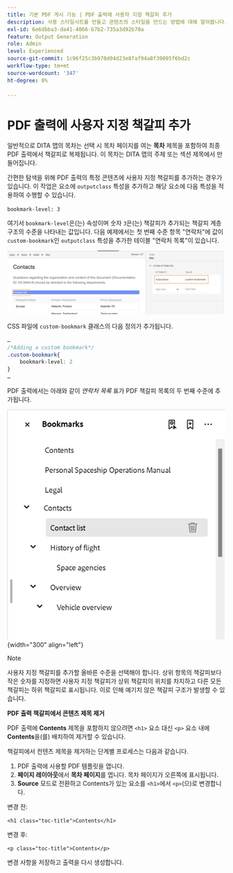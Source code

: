 ```yaml
---
title: 기본 PDF 게시 기능 | PDF 출력에 사용자 지정 책갈피 추가
description: 사용 스타일시트를 만들고 콘텐츠의 스타일을 만드는 방법에 대해 알아봅니다.
exl-id: 6e6dbba3-da41-4066-b7b2-735a3d92b70a
feature: Output Generation
role: Admin
level: Experienced
source-git-commit: 1c96f25c3b970d04d23e8faf94a8f39095f6bd2c
workflow-type: tm+mt
source-wordcount: '347'
ht-degree: 0%

---
```


# PDF 출력에 사용자 지정 책갈피 추가

일반적으로 DITA 맵의 목차는 선택 시 목차 페이지를 여는 **목차** 제목을 포함하여 최종 PDF 출력에서 책갈피로 복제됩니다. 이 목차는 DITA 맵의 주제 또는 섹션 제목에서 만들어집니다.

간편한 탐색을 위해 PDF 출력의 특정 콘텐츠에 사용자 지정 책갈피를 추가하는 경우가 있습니다. 이 작업은 요소에 `outputclass` 특성을 추가하고 해당 요소에 다음 특성을 적용하여 수행할 수 있습니다.

`bookmark-level: 3`

여기서 `bookmark-level`은(는) 속성이며 숫자 `3`은(는) 책갈피가 추가되는 책갈피 계층 구조의 수준을 나타내는 값입니다. 다음 예제에서는 첫 번째 수준 항목 &quot;연락처&quot;에 값이 `custom-bookmark`인 `outputclass` 특성을 추가한 테이블 &quot;연락처 목록&quot;이 있습니다.


<img src="./assets/custom-bookmark-attribute.png" width="500">

CSS 파일에 `custom-bookmark` 클래스의 다음 정의가 추가됩니다.

```css
…
/*Adding a custom bookmark*/
.custom-bookmark{
    bookmark-level: 2
}
…
```

PDF 출력에서는 아래와 같이 *연락처 목록* 표가 PDF 책갈피 목록의 두 번째 수준에 추가됩니다.

![](assets/custom-bookmark-in-pdf-output.png) {width="300" align="left"}

>[!NOTE]
>
>사용자 지정 책갈피를 추가할 올바른 수준을 선택해야 합니다. 상위 항목의 책갈피보다 작은 숫자를 지정하면 사용자 지정 책갈피가 상위 책갈피의 위치를 차지하고 다른 모든 책갈피는 하위 책갈피로 표시됩니다. 이로 인해 예기치 않은 책갈피 구조가 발생할 수 있습니다.

**PDF 출력 책갈피에서 콘텐츠 제목 제거**

PDF 출력에 **Contents** 제목을 포함하지 않으려면 `<h1>` 요소 대신 `<p>` 요소 내에 **Contents**&#x200B;을(를) 배치하여 제거할 수 있습니다.

책갈피에서 컨텐츠 제목을 제거하는 단계별 프로세스는 다음과 같습니다.

1. PDF 출력에 사용할 PDF 템플릿을 엽니다.
2. **페이지 레이아웃**&#x200B;에서 **목차 페이지**&#x200B;를 엽니다.
목차 페이지가 오른쪽에 표시됩니다.
3. **Source** 모드로 전환하고 Contents가 있는 요소를 `<h1>`에서 `<p>`(으)로 변경합니다.

변경 전:

```
<h1 class="toc-title">Contents</h1>
```

변경 후:

```
<p class="toc-title">Contents</p>
```

변경 사항을 저장하고 출력을 다시 생성합니다.






